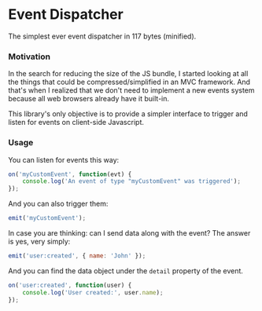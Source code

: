 # Event Dispatcher

The simplest ever event dispatcher in 117 bytes (minified).


### Motivation

In the search for reducing the size of the JS bundle, I started looking at all
the things that could be compressed/simplified in an MVC framework. And that's
when I realized that we don't need to implement a new events system because all
web browsers already have it built-in.

This library's only objective is to provide a simpler interface to trigger and
listen for events on client-side Javascript.


### Usage

You can listen for events this way:

~~~javascript
on('myCustomEvent', function(evt) {
    console.log('An event of type "myCustomEvent" was triggered');
});
~~~

And you can also trigger them:

~~~javascript
emit('myCustomEvent');
~~~

In case you are thinking: can I send data along with the event? The answer is
yes, very simply:

~~~javascript
emit('user:created', { name: 'John' });
~~~

And you can find the data object under the `detail` property of the event.

~~~javascript
on('user:created', function(user) {
    console.log('User created:', user.name);
});
~~~

